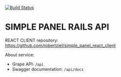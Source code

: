 <!-- Build Status -->
<a href="https://travis-ci.org/robertziel/simple_panel_rails_backend">
  <img src="https://travis-ci.org/robertziel/simple_panel_rails_backend.svg" alt="Build Status" />
</a>

# SIMPLE PANEL RAILS API

REACT CLIENT repository:
https://github.com/robertziel/simple_panel_react_client

About service:
* Grape API: `/api`
* Swagger documentation: `/api/docs`
